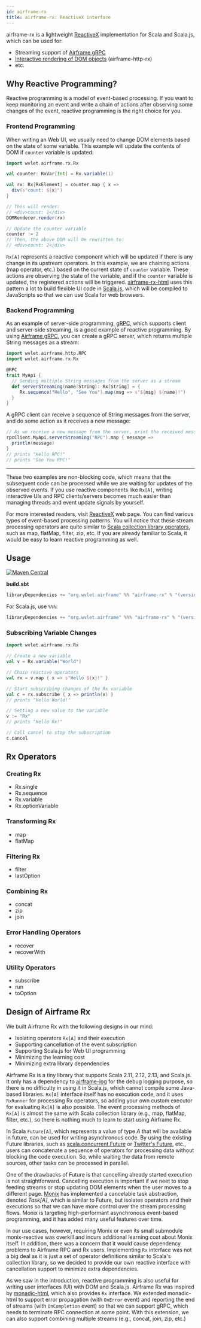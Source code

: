 ```yaml
---
id: airframe-rx
title: airframe-rx: ReactiveX interface
---
```


airframe-rx is a lightweight [ReactiveX](http://reactivex.io/) implementation for Scala and Scala.js, which can be used for:
- Streaming support of [Airframe gRPC](airframe-rpc.md)
- [Interactive rendering of DOM objects](https://github.com/wvlet/airframe/blob/master/airframe-http-rx/.js/src/main/scala/wvlet/airframe/http/rx/html/DOMRenderer.scala) (airframe-http-rx)
- etc.


## Why Reactive Programming?

Reactive programming is a model of event-based processing. If you want to keep monitoring an event and write a chain of actions after observing some changes of the event, reactive programming is the right choice for you.

### Frontend Programming

When writing an Web UI, we usually need to change DOM elements based on the state of some variable. This example will update the contents of DOM if `counter` variable is updated:

```scala
import wvlet.airframe.rx.Rx

val counter: RxVar[Int] = Rx.variable(1)

val rx: Rx[RxElement] = counter.map { x =>
  div(s"count: ${x}")
}

// This will render:
// <div>count: 1</div>
DOMRenderer.render(rx)

// Update the counter variable
counter := 2
// Then, the above DOM will be rewritten to:
// <div>count: 2</div>
```

`Rx[A]` represents a reactive component which will be updated if there is any change in its upstream operators. In this example, we are chaining actions (map operator, etc.) based on the current state of `counter` variable. These actions are observing the state of the variable, and if the `counter` variable is updated, the registered actions will be triggered. [airframe-rx-html](airframe-rx-html.md) uses this pattern a lot to build flexible UI code in [Scala.js](https://www.scala-js.org), which will be compiled to JavaScripts so that we can use Scala for web browsers.

### Backend Programming

As an example of server-side programming, [gRPC](https://grpc.io/), which supports client and server-side streaming, is a good example of reactive programming. By using [Airframe gRPC](airframe-rpc.md), you can create a gRPC server, which returns multiple String messages as a stream:
```scala
import wvlet.airframe.http.RPC
import wvlet.airframe.rx.Rx

@RPC
trait MyApi {
  // Sending multiple String messages from the server as a stream
  def serverStreaming(name:String): Rx[String] = {
     Rx.sequence("Hello", "See You").map(msg => s"${msg} ${name}!")
  }
}
```

A gRPC client can receive a sequence of String messages from the server, and do some action as it receives a new message:

```scala
// As we receive a new message from the server, print the received message:
rpcClient.MyApi.serverStreaming("RPC").map { message =>
  println(message)
}
// prints "Hello RPC!"
// prints "See You RPC!"
```

----

These two examples are non-blocking code, which means that the subsequent code can be processed while we are waiting for updates of the observed events. If you use reactive components like `Rx[A]`, writing interactive UIs and RPC clients/servers becomes much easier than managing threads and event update signals by yourself.

For more interested readers, visit [ReactiveX](http://reactivex.io/) web page. You can find various types of event-based processing patterns. You will notice that these stream processing operators are quite similar to [Scala collection library operators](https://docs.scala-lang.org/overviews/collections/trait-traversable.html), such as map, flatMap, filter, zip, etc. If you are already familiar to Scala, it would be easy to learn reactive programming as well.


## Usage

[![Maven Central](https://maven-badges.herokuapp.com/maven-central/org.wvlet.airframe/airframe-rx_2.12/badge.svg)](https://maven-badges.herokuapp.com/maven-central/org.wvlet.airframe/airframe-rx_2.12/)

__build.sbt__

```scala
libraryDependencies += "org.wvlet.airframe" %% "airframe-rx" % "(version)"
```

For Scala.js, use `%%%`:
```scala
libraryDependencies += "org.wvlet.airframe" %%% "airframe-rx" % "(version)"
```

### Subscribing Variable Changes

```scala
import wvlet.airframe.rx.Rx

// Create a new variable
val v = Rx.variable("World")

// Chain reactive operators
val rx = v.map { x => s"Hello ${x}!" }

// Start subscribing changes of the Rx variable
val c = rx.subscribe { x => println(x) }
// prints "Hello World!"

// Setting a new value to the variable
v := "Rx"
// prints "Hello Rx!"

// Call cancel to stop the subscription
c.cancel
```

## Rx Operators

### Creating Rx

- Rx.single
- Rx.sequence
- Rx.variable
- Rx.optionVariable

### Transforming Rx

- map
- flatMap

### Filtering Rx

- filter
- lastOption

### Combining Rx

- concat
- zip
- join

### Error Handling Operators

- recover
- recoverWith

### Utility Operators

- subscribe
- run
- toOption


## Design of Airframe Rx

We built Airframe Rx with the following designs in our mind:

- Isolating operators `Rx[A]` and their execution
- Supporting cancellation of the event subscription
- Supporting Scala.js for Web UI programming
- Minimizing the learning cost
- Minimizing extra library dependencies

Airframe Rx is a tiny library that supports Scala 2.11, 2.12, 2.13, and Scala.js. It only has a dependency to [airframe-log](airframe-log.md) for the debug logging purpose, so there is no difficulty in using it in Scala.js, which cannot compile some Java-based libraries. `Rx[A]` interface itself has no execution code, and it uses `RxRunner` for processing Rx operators, so adding your own custom executor for evaluating `Rx[A]` is also possible. The event processing methods of `Rx[A]` is almost the same with Scala collection library (e.g., map, flatMap, filter, etc.), so there is nothing much to learn to start using Airframe Rx.

In Scala `Future[A]`, which represents a value of type _A_ that will be available in future, can be used for writing asynchronous code. By using the existing Future libraries, such as [scala.concurrent.Future](https://docs.scala-lang.org/overviews/core/futures.html) or [Twitter's Future](https://twitter.github.io/finagle/guide/Futures.html), etc., users can concatenate a sequence of operators for processing data without blocking the code execution. So, while waiting the data from remote sources, other tasks can be processed in parallel.

One of the drawbacks of Future is that cancelling already started execution is not straightforward. Cancelling execution is important if we neet to stop feeding streams or stop updating DOM elements when the user moves to a different page. [Monix](https://monix.io) has implemented a cancelable task abstraction, denoted _Task[A]_, which is similar to Future, but isolates operators and their executions so that we can have more control over the stream processing flows. Monix is targeting high-performant asynchronous event-based programming, and it has added many useful features over time.

In our use cases, however, requiring Monix or even its small submodule monix-reactive was overkill and incurs additional learning cost about Monix itself. In addition, there was a concern that it would cause dependency problems to Airframe RPC and Rx users. Implementing `Rx` interface was not a big deal as it is just a set of operator definitions similar to Scala's collection library, so we decided to provide our own reactive interface with cancellation support to minimize extra dependencies.

As we saw in the introduction, reactive programming is also useful for writing user interfaces (UI) with DOM and Scala.js. Airframe Rx was inspired by [monadic-html](https://github.com/OlivierBlanvillain/monadic-html), which also provides `Rx` interface. We extended monadic-html to support error propagation (with `OnError` event) and reporting the end of streams (with `OnCompletion` event) so that we can support gRPC, which needs to terminate RPC connection at some point. With this extension, we can also support combining multiple streams (e.g., concat, join, zip, etc.)
